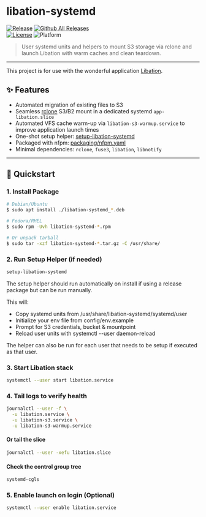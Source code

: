 # libation-systemd

[![Release](https://img.shields.io/github/v/release/fritz-fritz/libation-systemd)](https://github.com/fritz-fritz/libation-systemd/releases) [![Github All Releases](https://img.shields.io/github/downloads/fritz-fritz/libation-systemd/total.svg)](https://github.com/fritz-fritz/libation-systemd/releases/)  
[![License](https://img.shields.io/badge/license-GPL%20v3-blue?logo=GPLv3&logoSize=auto)](COPYING) ![Platform](https://img.shields.io/badge/platform-Linux-lightgrey?logo=linux)

> User systemd units and helpers to mount S3 storage via rclone and launch Libation with warm caches and clean teardown.

---

This project is for use with the wonderful application [Libation](https://github.com/rmcrackan/Libation).

## ✨ Features

- Automated migration of existing files to S3
- Seamless [rclone](https://rclone.org/) S3/B2 mount in a dedicated systemd `app-libation.slice`
- Automated VFS cache warm-up via `libation-s3-warmup.service` to improve application launch times
- One-shot setup helper: [setup-libation-systemd](scripts/setup-libation-systemd)
- Packaged with nfpm: [packaging/nfpm.yaml](packaging/nfpm.yaml)
- Minimal dependencies: `rclone`, `fuse3`, `libation`, `libnotify`

---

## 🚀 Quickstart

### 1. Install Package

```bash
# Debian/Ubuntu
$ sudo apt install ./libation-systemd_*.deb

# Fedora/RHEL
$ sudo rpm -Uvh libation-systemd-*.rpm

# Or unpack tarball
$ sudo tar -xzf libation-systemd-*.tar.gz -C /usr/share/
```

### 2. Run Setup Helper (if needed)

```bash
setup-libation-systemd
```

The setup helper should run automatically on install if using a release package but can be run manually.

This will:

- Copy systemd units from /usr/share/libation-systemd/systemd/user
- Initialize your env file from config/env.example
- Prompt for S3 credentials, bucket & mountpoint
- Reload user units with systemctl --user daemon-reload

The helper can also be run for each user that needs to be setup if executed as that user.

### 3. Start Libation stack

```bash
systemctl --user start libation.service
```

### 4. Tail logs to verify health

```bash
journalctl --user -f \
  -u libation.service \
  -u libation-s3.service \
  -u libation-s3-warmup.service
```

#### Or tail the slice

```bash
journalctl --user -xefu libation.slice
```

#### Check the control group tree

```bash
systemd-cgls
```

### 5. Enable launch on login (Optional)

```bash
systemctl --user enable libation.service
```

